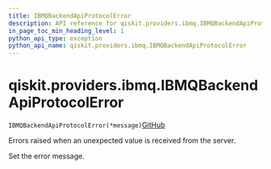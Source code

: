 ```yaml
---
title: IBMQBackendApiProtocolError
description: API reference for qiskit.providers.ibmq.IBMQBackendApiProtocolError
in_page_toc_min_heading_level: 1
python_api_type: exception
python_api_name: qiskit.providers.ibmq.IBMQBackendApiProtocolError
---
```


# qiskit.providers.ibmq.IBMQBackendApiProtocolError

<span id="qiskit.providers.ibmq.IBMQBackendApiProtocolError" />

`IBMQBackendApiProtocolError(*message)`[GitHub](https://github.com/qiskit/qiskit/tree/stable/0.40/qiskit/providers/ibmq/exceptions.py "view source code")

Errors raised when an unexpected value is received from the server.

Set the error message.

